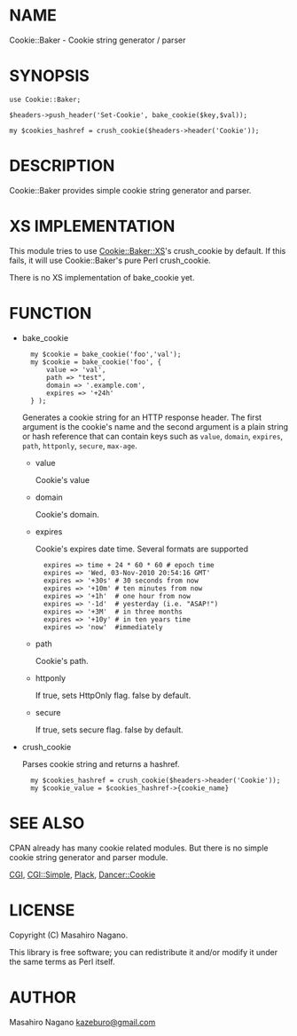 # NAME

Cookie::Baker - Cookie string generator / parser

# SYNOPSIS

    use Cookie::Baker;

    $headers->push_header('Set-Cookie', bake_cookie($key,$val));

    my $cookies_hashref = crush_cookie($headers->header('Cookie'));

# DESCRIPTION

Cookie::Baker provides simple cookie string generator and parser.

# XS IMPLEMENTATION

This module tries to use [Cookie::Baker::XS](https://metacpan.org/pod/Cookie::Baker::XS)'s crush\_cookie by default.
If this fails, it will use Cookie::Baker's pure Perl crush\_cookie.

There is no XS implementation of bake\_cookie yet.

# FUNCTION

- bake\_cookie

        my $cookie = bake_cookie('foo','val');
        my $cookie = bake_cookie('foo', {
            value => 'val',
            path => "test",
            domain => '.example.com',
            expires => '+24h'
        } );

    Generates a cookie string for an HTTP response header.
    The first argument is the cookie's name and the second argument is a plain string or hash reference that
    can contain keys such as `value`, `domain`, `expires`, `path`, `httponly`, `secure`,
    `max-age`.

    - value

        Cookie's value

    - domain

        Cookie's domain.

    - expires

        Cookie's expires date time. Several formats are supported

            expires => time + 24 * 60 * 60 # epoch time
            expires => 'Wed, 03-Nov-2010 20:54:16 GMT' 
            expires => '+30s' # 30 seconds from now
            expires => '+10m' # ten minutes from now
            expires => '+1h'  # one hour from now 
            expires => '-1d'  # yesterday (i.e. "ASAP!")
            expires => '+3M'  # in three months
            expires => '+10y' # in ten years time
            expires => 'now'  #immediately

    - path

        Cookie's path.

    - httponly

        If true, sets HttpOnly flag. false by default.

    - secure

        If true, sets secure flag. false by default.

- crush\_cookie

    Parses cookie string and returns a hashref. 

        my $cookies_hashref = crush_cookie($headers->header('Cookie'));
        my $cookie_value = $cookies_hashref->{cookie_name}  

# SEE ALSO

CPAN already has many cookie related modules. But there is no simple cookie string generator and parser module.

[CGI](https://metacpan.org/pod/CGI), [CGI::Simple](https://metacpan.org/pod/CGI::Simple), [Plack](https://metacpan.org/pod/Plack), [Dancer::Cookie](https://metacpan.org/pod/Dancer::Cookie)

# LICENSE

Copyright (C) Masahiro Nagano.

This library is free software; you can redistribute it and/or modify
it under the same terms as Perl itself.

# AUTHOR

Masahiro Nagano <kazeburo@gmail.com>
